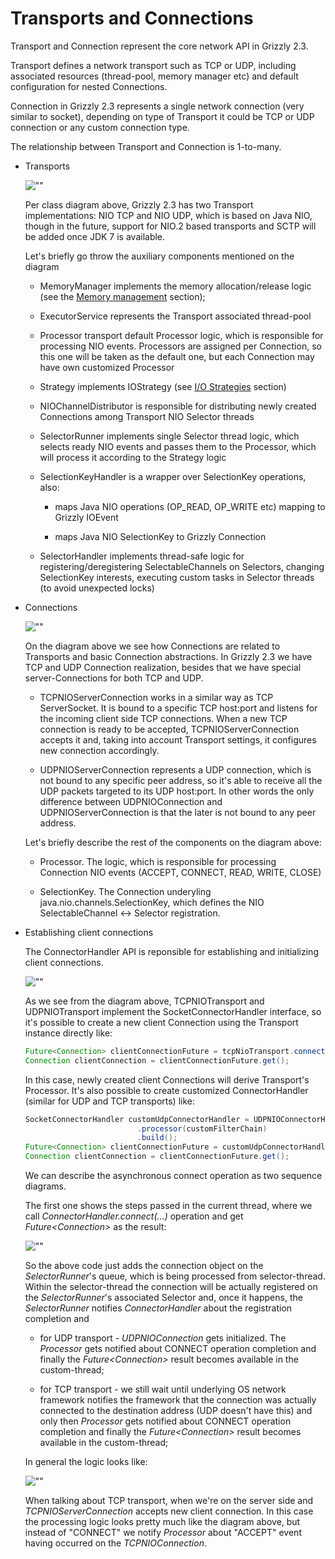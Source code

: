 Transports and Connections
==========================

Transport and Connection represent the core network API in Grizzly
2.3.

Transport defines a network transport such as TCP or UDP, including
associated resources (thread-pool, memory manager etc) and default
configuration for nested Connections.

Connection in Grizzly 2.3 represents a single network
connection (very similar to socket), depending on type of Transport it
could be TCP or UDP connection or any custom connection type.

The relationship between Transport and Connection is 1-to-many.

- Transports

    ![""](images/coreframework/transport-diagram.png)

    Per class diagram above, Grizzly 2.3 has two Transport
    implementations: NIO TCP and NIO UDP, which is based on Java NIO,
    though in the future, support for NIO.2 based transports and SCTP
    will be added once JDK 7 is available.

    Let's briefly go throw the auxiliary components mentioned on the
    diagram

    -   MemoryManager implements the memory allocation/release logic
        (see the [Memory management](memory.html) section);

    -   ExecutorService represents the Transport associated thread-pool

    -   Processor transport default Processor logic, which is
        responsible for processing NIO events. Processors are assigned
        per Connection, so this one will be taken as the default one,
        but each Connection may have own customized Processor

    -   Strategy implements IOStrategy (see [I/O
        Strategies](iostrategies.html) section)

    -   NIOChannelDistributor is responsible for distributing newly
        created Connections among Transport NIO Selector threads

    -   SelectorRunner implements single Selector thread logic, which
        selects ready NIO events and passes them to the Processor, which
        will process it according to the Strategy logic

    -   SelectionKeyHandler is a wrapper over SelectionKey operations,
        also:

        -   maps Java NIO operations (OP_READ, OP_WRITE etc) mapping
            to Grizzly IOEvent

        -   maps Java NIO SelectionKey to Grizzly Connection

    -   SelectorHandler implements thread-safe logic for
        registering/deregistering SelectableChannels on Selectors,
        changing SelectionKey interests, executing custom tasks in
        Selector threads (to avoid unexpected locks)

-   Connections

    ![""](images/coreframework/connection-diagram.png)

    On the diagram above we see how Connections are related to
    Transports and basic Connection abstractions. In Grizzly
    2.3 we have TCP and UDP Connection realization,
    besides that we have special server-Connections for both TCP and
    UDP.

    -   TCPNIOServerConnection works in a similar way as TCP
        ServerSocket. It is bound to a specific TCP host:port and
        listens for the incoming client side TCP connections. When a new
        TCP connection is ready to be accepted, TCPNIOServerConnection
        accepts it and, taking into account Transport settings, it
        configures new connection accordingly.

    -   UDPNIOServerConnection represents a UDP connection, which is not
        bound to any specific peer address, so it's able to receive all
        the UDP packets targeted to its UDP host:port. In other words
        the only difference between UDPNIOConnection and
        UDPNIOServerConnection is that the later is not bound to any
        peer address.

    Let's briefly describe the rest of the components on the diagram
    above:

    -   Processor. The logic, which is responsible for processing
        Connection NIO events (ACCEPT, CONNECT, READ, WRITE, CLOSE)

    -   SelectionKey. The Connection underyling
        java.nio.channels.SelectionKey, which defines the NIO
        SelectableChannel \<-\> Selector registration.

-   Establishing client connections

    The ConnectorHandler API is reponsible for establishing and
    initializing client connections.

    ![""](images/coreframework/connectorhandler-diagram.png)

    As we see from the diagram above, TCPNIOTransport and
    UDPNIOTransport implement the SocketConnectorHandler interface, so
    it's possible to create a new client Connection using the Transport
    instance directly like:

    ```java
    Future<Connection> clientConnectionFuture = tcpNioTransport.connect("grizzly.java.net", 80);
    Connection clientConnection = clientConnectionFuture.get();
    ```

    In this case, newly created client Connections will derive
    Transport's Processor. It's also possible to create customized
    ConnectorHandler (similar for UDP and TCP transports) like:

    ```java
    SocketConnectorHandler customUdpConnectorHandler = UDPNIOConnectorHandler.builder(udpNioTransport)
                             .processor(customFilterChain)
                             .build();
    Future<Connection> clientConnectionFuture = customUdpConnectorHandler.connect("timeserver.com", 3333);
    Connection clientConnection = clientConnectionFuture.get();
    ```

    We can describe the asynchronous connect operation as two sequence
    diagrams.

    The first one shows the steps passed in the current thread, where we
    call *ConnectorHandler.connect(...)* operation and get
    *Future\<Connection\>* as the result:

    ![""](images/coreframework/connectorhandler-seq1.png)

    So the above code just adds the connection object on the
    *SelectorRunner*'s queue, which is being processed from
    selector-thread. Within the selector-thread the connection will be
    actually registered on the *SelectorRunner*'s associated Selector
    and, once it happens, the *SelectorRunner* notifies
    *ConnectorHandler* about the registration completion and

    -   for UDP transport - *UDPNIOConnection* gets initialized. The
        *Processor* gets notified about CONNECT operation completion and
        finally the *Future\<Connection\>* result becomes available in
        the custom-thread;

    -   for TCP transport - we still wait until underlying OS network
        framework notifies the framework that the connection was
        actually connected to the destination address (UDP doesn't have
        this) and only then *Processor* gets notified about CONNECT
        operation completion and finally the *Future\<Connection\>*
        result becomes available in the custom-thread;

    In general the logic looks like:

    ![""](images/coreframework/connectorhandler-seq2.png)

    When talking about TCP transport, when we're on the server side and
    *TCPNIOServerConnection* accepts new client connection. In this case
    the processing logic looks pretty much like the diagram above, but
    instead of "CONNECT" we notify *Processor* about "ACCEPT" event
    having occurred on the *TCPNIOConnection*.


